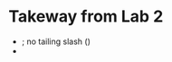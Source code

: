 # Takeway from Lab 2

- <link href="" rel="stylesheet"> ; no tailing slash (<link href="" rel="stylesheet"/>)
- 